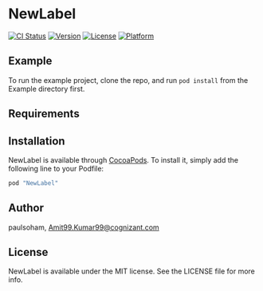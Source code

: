 # NewLabel

[![CI Status](http://img.shields.io/travis/paulsoham/NewLabel.svg?style=flat)](https://travis-ci.org/paulsoham/NewLabel)
[![Version](https://img.shields.io/cocoapods/v/NewLabel.svg?style=flat)](http://cocoapods.org/pods/NewLabel)
[![License](https://img.shields.io/cocoapods/l/NewLabel.svg?style=flat)](http://cocoapods.org/pods/NewLabel)
[![Platform](https://img.shields.io/cocoapods/p/NewLabel.svg?style=flat)](http://cocoapods.org/pods/NewLabel)

## Example

To run the example project, clone the repo, and run `pod install` from the Example directory first.

## Requirements

## Installation

NewLabel is available through [CocoaPods](http://cocoapods.org). To install
it, simply add the following line to your Podfile:

```ruby
pod "NewLabel"
```

## Author

paulsoham, Amit99.Kumar99@cognizant.com

## License

NewLabel is available under the MIT license. See the LICENSE file for more info.
